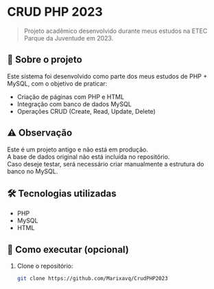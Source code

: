 # CRUD PHP 2023

> Projeto acadêmico desenvolvido durante meus estudos na ETEC Parque da Juventude em 2023.

## 📌 Sobre o projeto
Este sistema foi desenvolvido como parte dos meus estudos de PHP + MySQL, com o objetivo de praticar:
- Criação de páginas com PHP e HTML
- Integração com banco de dados MySQL
- Operações CRUD (Create, Read, Update, Delete)

## ⚠️ Observação
Este é um projeto antigo e não está em produção.  
A base de dados original não está incluída no repositório.  
Caso deseje testar, será necessário criar manualmente a estrutura do banco no MySQL.

## 🛠 Tecnologias utilizadas
- PHP
- MySQL
- HTML

## 🚀 Como executar (opcional)
1. Clone o repositório:
   ```bash
   git clone https://github.com/Marixavq/CrudPHP2023
